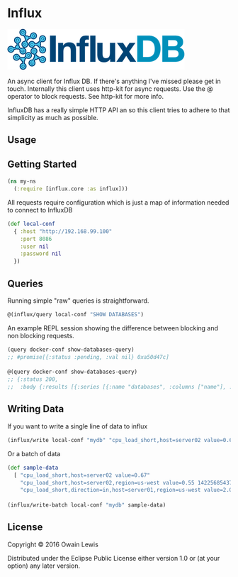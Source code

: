 # Influx

![](https://raw.githubusercontent.com/owainlewis/influx/master/logo.png)

An async client for Influx DB. If there's anything I've missed please get in touch.
Internally this client uses http-kit for async requests. Use the @ operator to block requests. See http-kit for more info.

InfluxDB has a really simple HTTP API an so this client tries to adhere to that simplicity as much as possible.

## Usage

## Getting Started

```clojure
(ns my-ns
  (:require [influx.core :as influx]))
```

All requests require configuration which is just a map of information needed to connect to InfluxDB

```clojure
(def local-conf
  { :host "http://192.168.99.100"
    :port 8086
    :user nil
    :password nil
  })
```

## Queries

Running simple "raw" queries is straightforward.

```clojure
@(influx/query local-conf "SHOW DATABASES")
```

An example REPL session showing the difference between blocking and non blocking requests.

```clojure
(query docker-conf show-databases-query)
;; #promise[{:status :pending, :val nil} 0xa50d47c]

@(query docker-conf show-databases-query)
;; {:status 200,
;;  :body {:results [{:series [{:name "databases", :columns ["name"], :values [["_internal"]]}]}]}}
```

## Writing Data

If you want to write a single line of data to influx

```clojure
(influx/write local-conf "mydb" "cpu_load_short,host=server02 value=0.67")
```

Or a batch of data

```clojure
(def sample-data
  [ "cpu_load_short,host=server02 value=0.67"
    "cpu_load_short,host=server02,region=us-west value=0.55 1422568543702900257"
    "cpu_load_short,direction=in,host=server01,region=us-west value=2.0 1422568543702900257" ])

(influx/write-batch local-conf "mydb" sample-data)
```

## License

Copyright © 2016 Owain Lewis

Distributed under the Eclipse Public License either version 1.0 or (at
your option) any later version.
